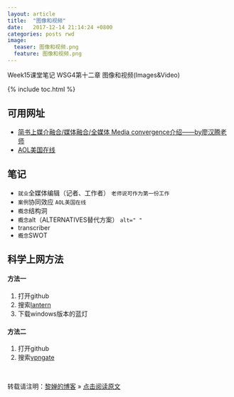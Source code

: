 ```yaml
---
layout: article
title:  "图像和视频"
date:   2017-12-14 21:14:24 +0800
categories: posts rwd
image:
  teaser: 图像和视频.png
  feature: 图像和视频.png
---
```

Week15课堂笔记  WSG4第十二章 图像和视频(Images&Video)

{% include toc.html %}

## 可用网址
- [简书上媒介融合/媒体融合/全媒体 Media convergence介绍——by廖汉腾老师](http://www.jianshu.com/p/fa4f07dcb669)
- [AOL美国在线](https://www.aol.com/)

## 笔记
- `就业`全媒体编辑（记者、工作者）
`老师说可作为第一份工作`
- `案例`协同效应
`AOL美国在线`
- `概念`结构洞
- `概念`alt（ALTERNATIVES替代方案）
`alt=" "`
- transcriber
- `概念`SWOT

## 科学上网方法
#### 方法一
1. 打开github
2. 搜索[lantern](https://github.com/getlantern/lantern/releases/tag/latest)
3. 下载windows版本的蓝灯

#### 方法二
1. 打开github
2. 搜索[vpngate](https://waylau.com/about-vpngate/)

<br>

转载请注明：[黎婵的博客](https://cherrylichan.github.io/) » [点击阅读原文](https://cherrylichan.github.io/posts/rwd/Week15_图像和视频(Images&Video)/)

